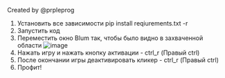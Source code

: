 Created by @prpleprog

1. Установить все зависимости pip install reqiurements.txt -r
2. Запустить код
3. Переместить окно Blum так, чтобы было видно в захваченной области
![image](https://github.com/Prple69/BlumClicker/assets/94802922/03b618d4-6ca0-41d0-bbdc-a1a30ac27961)
4. Нажать игру и нажать кнопку активации - ctrl_r (Правый ctrl)
5. После окончании игры деактивировать кликер - ctrl_r (Правый ctrl)
6. Профит!
